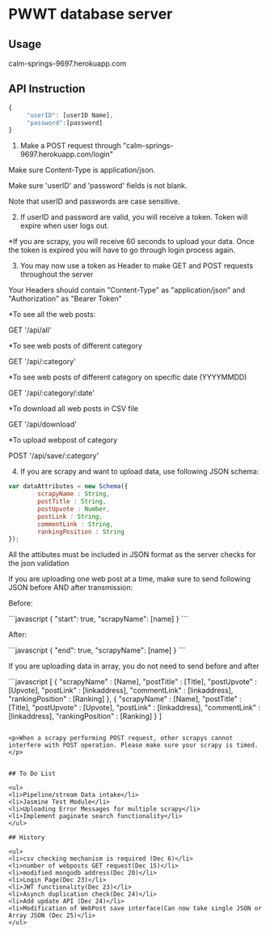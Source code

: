 # PWWT database server

## Usage
calm-springs-9697.herokuapp.com

## API Instruction

```javascript
{
     "userID": [userID Name], 
     "password":[password]
}
```

1. Make a POST request through "calm-springs-9697.herokuapp.com/login"
<p>Make sure Content-Type is application/json.</p>
<p>Make sure 'userID' and 'password' fields is not blank.</p>
<p>Note that userID and passwords are case sensitive.</p>

2. If userID and password are valid, you will receive a token. Token will expire when user logs out.
<p>*If you are scrapy, you will receive 60 seconds to upload your data. Once the token is expired you will have to go through login process again.</p>

3. You may now use a token as Header to make GET and POST requests throughout the server
<p>Your Headers should contain "Content-Type" as "application/json" and "Authorization" as "Bearer Token"</p>

*To see all the web posts:
<p>GET '/api/all'</p>

*To see web posts of different category
<p>GET '/api/:category'</p>

*To see web posts of different category on specific date (YYYYMMDD)
<p>GET '/api/:category/:date'</p>

*To download all web posts in CSV file
<p>GET '/api/download'</p>

*To upload webpost of category
<p>POST '/api/save/:category'</p>


4. If you are scrapy and want to upload data, use following JSON schema:
```javascript
var dataAttributes = new Schema({
        scrapyName : String,
		postTitle : String,
		postUpvote : Number,
		postLink : String,
		commentLink : String,
		rankingPosition : String
});
```
<p>All the attibutes must be included in JSON format as the server checks for the json validation</p>
<p>If you are uploading one web post at a time, make sure to send following JSON before AND after transmission:</p>

<p>Before:</p>
```javascript
{
    "start": true,
    "scrapyName": [name]
}
```
<p>After:</p>
```javascript
{
    "end": true,
    "scrapyName": [name]
}
```
<p>If you are uploading data in array, you do not need to send before and after</p>
```javascript
[
    {
        "scrapyName" : [Name],
		"postTitle" : [Title],
		"postUpvote" : [Upvote],
		"postLink" : [linkaddress],
		"commentLink" : [linkaddress],
		"rankingPosition" : [Ranking]
    },
    {
        "scrapyName" : [Name],
		"postTitle" : [Title],
		"postUpvote" : [Upvote],
		"postLink" : [linkaddress],
		"commentLink" : [linkaddress],
		"rankingPosition" : [Ranking]
    }
]

```

<p>When a scrapy performing POST request, other scrapys cannot interfere with POST operation. Please make sure your scrapy is timed.</p>


## To Do List

<ul>
<li>Pipeline/stream Data intake</li>
<li>Jasmine Test Module</li>
<li>Uploading Error Messages for multiple scrapy</li>
<li>Implement paginate search functionality</li>
</ul>

## History

<ul>
<li>csv checking mechanism is required (Dec 6)</li>
<li>number of webposts GET request(Dec 15)</li>
<li>modified mongodb address(Dec 20)</li>
<li>Login Page(Dec 23)</li>
<li>JWT functionality(Dec 23)</li>
<li>Asynch duplication check(Dec 24)</li>
<li>Add update API (Dec 24)</li>
<li>Modification of WebPost save interface(Can now take single JSON or Array JSON (Dec 25)</li>
</ul>

